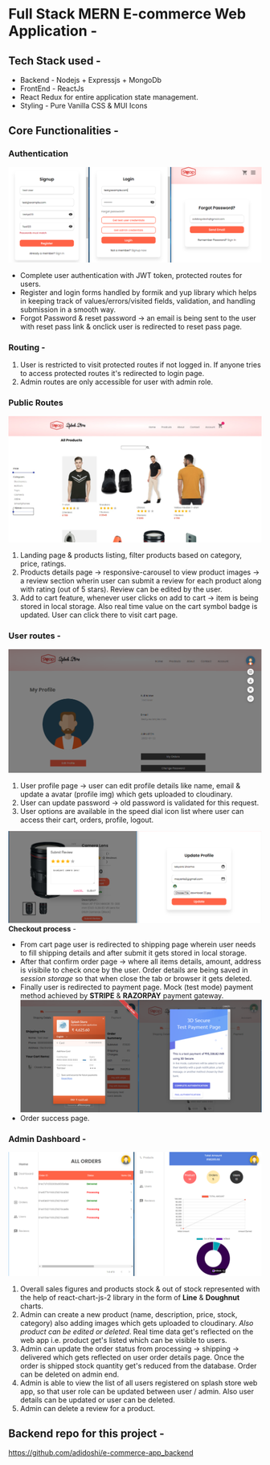 # Full Stack MERN E-commerce Web Application -

## Tech Stack used -

- Backend - Nodejs + Expressjs + MongoDb
- FrontEnd - ReactJs
- React Redux for entire application state management.
- Styling - Pure Vanilla CSS & MUI Icons

## Core Functionalities -

### Authentication

![image info](./src/assets/readmeImage/2.png)

- Complete user authentication with JWT token, protected routes for users.
- Register and login forms handled by formik and yup library which helps in keeping track of values/errors/visited fields, validation, and handling submission in a smooth way.
- Forgot Password & reset password -> an email is being sent to the user with reset pass link & onclick user is redirected to reset pass page.

### Routing -

1. User is restricted to visit protected routes if not logged in. If anyone tries to access protected routes it's redirected to login page.
1. Admin routes are only accessible for user with admin role.

### Public Routes

![image info](./src/assets/readmeImage/1.jpg)

1. Landing page & products listing, filter products based on category, price, ratings.
1. Products details page -> responsive-carousel to view product images -> a review section wherin user can submit a review for each product along with rating (out of 5 stars). Review can be edited by the user.
1. Add to cart feature, whenever user clicks on add to cart -> item is being stored in local storage. Also real time value on the cart symbol badge is updated. User can click there to visit cart page.

### User routes -

![image info](./src/assets/readmeImage/6.png)

1. User profile page -> user can edit profile details like name, email & update a avatar (profile img) which gets uploaded to cloudinary.
1. User can update password -> old password is validated for this request.
1. User options are available in the speed dial icon list where user can access their cart, orders, profile, logout.

![image info](./src/assets/readmeImage/4.png)
**Checkout process** -

- From cart page user is redirected to shipping page wherein user needs to fill shipping details and after submit it gets stored in local storage.
- After that confirm order page -> where all items details, amount, address is visibile to check once by the user. Order details are being saved in _session storage_ so that when close the tab or browser it gets deleted.
- Finally user is redirected to payment page. Mock (test mode) payment method achieved by **STRIPE** & **RAZORPAY** payment gateway.
  ![image info](./src/assets/readmeImage/3.png)
- Order success page.

### Admin Dashboard -

![image info](./src/assets/readmeImage/5.png)

1. Overall sales figures and products stock & out of stock represented with the help of react-chart-js-2 library in the form of **Line** & **Doughnut** charts.
1. Admin can create a new product (name, description, price, stock, category) also adding images which gets uploaded to cloudinary. _Also product can be edited or deleted_. Real time data get's reflected on the web app i.e. product get's listed which can be visible to users.
1. Admin can update the order status from processing -> shipping -> delivered which gets reflected on user order details page. Once the order is shipped stock quantity get's reduced from the database. Order can be deleted on admin end.
1. Admin is able to view the list of all users registered on splash store web app, so that user role can be updated between user / admin. Also user details can be updated or user can be deleted.
1. Admin can delete a review for a product.

## Backend repo for this project -

https://github.com/adidoshi/e-commerce-app_backend

